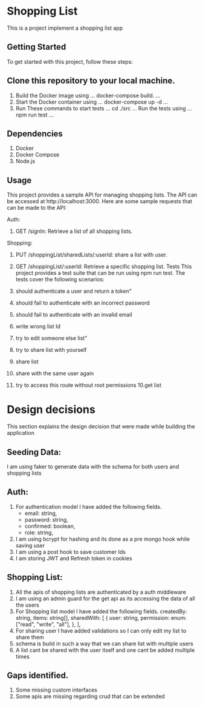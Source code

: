 # Shopping List

This is a project implement a shopping list app

## Getting Started

To get started with this project, follow these steps:

## Clone this repository to your local machine.

1. Build the Docker image using 
...
docker-compose build.
...
3. Start the Docker container using 
...
docker-compose up -d
...
5. Run These commands to start tests
   ...
   cd ./src
   ...
   Run the tests using 
   ...
   npm run test
   ...

## Dependencies

1. Docker
2. Docker Compose
3. Node.js

## Usage

This project provides a sample API for managing shopping lists. The API can be accessed at http://localhost:3000. Here are some sample requests that can be made to the API:

Auth:

1. GET /signIn: Retrieve a list of all shopping lists.

Shopping:

1. PUT /shoppingList/sharedLists/:userId: share a list with user.
2. GET /shoppingList/:userId: Retrieve a specific shopping list.
   Tests
   This project provides a test suite that can be run using npm run test. The tests cover the following scenarios:

3. should authenticate a user and return a token"
4. should fail to authenticate with an incorrect password
5. should fail to authenticate with an invalid email
6. write wrong list Id
7. try to edit someone else list"
8. try to share list with yourself
9. share list
10. share with the same user again
11. try to access this route without root permissions
    10.get list

# Design decisions

This section explains the design decision that were made while building the application

## Seeding Data:

I am using faker to generate data with the schema for both users and shopping lists

## Auth:

1. For authentication model I have added the following fields.
   - email: string,
   - password: string,
   - confirmed: boolean,
   - role: string,
2. I am using bcrypt for hashing and its done as a pre mongo hook while saving user
3. I am using a post hook to save customer Ids
4. I am storing JWT and Refresh token in cookies

## Shopping List:

1. All the apis of shopping lists are authenticated by a auth middleware
2. I am using an admin guard for the get api as its accessing the data of all the users
3. For Shopping list model I have added the following fields.
   createdBy: string,
   items: string[],
   sharedWith: [
   {
   user: string,
   permission: enum: ["read", "write", "all"],
   },
   ],
4. For sharing user I have added validations so I can only edit my list to share them
5. schema is build in such a way that we can share list with multiple users
6. A list cant be shared with the user itself and one cant be added multiple times

## Gaps identified.

1. Some missing custom interfaces
2. Some apis are missing regarding crud that can be extended
